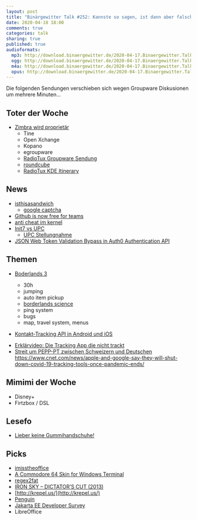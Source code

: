 ```yaml
---
layout: post
title: "Binärgewitter Talk #252: Kannste so sagen, ist dann aber falsch"
date: 2020-04-18 18:00
comments: true
categories: talk
sharing: true
published: true
audioformats:
  mp3: http://download.binaergewitter.de/2020-04-17.Binaergewitter.Talk.252.mp3
  ogg: http://download.binaergewitter.de/2020-04-17.Binaergewitter.Talk.252.ogg
  m4a: http://download.binaergewitter.de/2020-04-17.Binaergewitter.Talk.252.m4a
  opus: http://download.binaergewitter.de/2020-04-17.Binaergewitter.Talk.252.opus
---
```

Die folgenden Sendungen verschieben sich wegen Groupware Diskusionen um mehrere Minuten...


## Toter der Woche
- [Zimbra wird proprietär]( https://www.pro-linux.de/news/1/27946/zimbra-wird-propriet%C3%A4r.html )
  * Tine  
  * Open Xchange
  * Kopano
  * egroupware
  * [RadioTux Groupware Sendung]( https://www.radiotux.de/index.php?/archives/876-RadioTux-Sendung-Zarafa.html )
  * [roundcube](https://roundcube.net/ )
  * [RadioTux KDE Itinerary]( https://www.radiotux.de/index.php?/archives/8058-RadioTux-Sendung-Februar-2020.html )

## News

- [isthisasandwich]( https://isthisasandwich.netlify.com/ )
  * [google captcha]( https://twitter.com/scottjenson/status/1247614937406398464 )
- [Github is now free for teams]( https://github.blog/2020-04-14-github-is-now-free-for-teams/ )
- [anti cheat im kernel]( https://na.leagueoflegends.com/en-us/news/dev/dev-null-anti-cheat-kernel-driver/ )
- [Init7 vs UPC]( https://drive.google.com/file/d/1F3rD_YW9DkAgFKVDsBNZyhuQTS0DLcTg/view )
  * [UPC Stellungnahme]( https://magazin.upc.ch/en/media-2/stellungnahme_init7_upc/ )
- [JSON Web Token Validation Bypass in Auth0 Authentication API]( https://insomniasec.com/blog/auth0-jwt-validation-bypass )


## Themen
- [Boderlands 3]( https://borderlands.com/en-US/shop/borderlands-3-standard-edition/ )
  * 30h
  * jumping
  * auto item pickup
  * [borderlands science]( https://borderlands.com/en-US/news/2020-04-07-borderlands-science/ )
  * ping system
  * bugs
  * map, travel system, menus
  
- [Kontakt-Tracking API in Android und iOS]( https://www.heise.de/newsticker/meldung/Coronavirus-Kontaktverfolgung-wird-Teil-von-Android-und-iOS-4702166.html )
 * [Erklärvideo: Die Tracking App die nicht trackt]( https://twitter.com/jschieb/status/1251210851526291457 )
 * [Streit um PEPP-PT zwischen Schweizern und Deutschen]( https://www.bzbasel.ch/leben/digital/eklat-bei-europaeischer-corona-app-deutsche-schmeissen-schweizer-loesung-raus-137675176 )
 https://www.cnet.com/news/apple-and-google-say-they-will-shut-down-covid-19-tracking-tools-once-pandemic-ends/

## Mimimi der Woche
- Disney+  
- Firtzbox / DSL

## Lesefo
- [Lieber keine Gummihandschuhe!](https://twitter.com/FlyingDok/status/1246699586862841858 )

## Picks 
- [imisstheoffice](https://imisstheoffice.eu/)
- [A Commodore 64 Skin for Windows Terminal](https://github.com/KillerFeature/WT64)
- [regex2fat](https://github.com/8051Enthusiast/regex2fat)
- [IRON SKY – DICTATOR’S CUT (2013)]( https://ironsky.net/quarantine-relief-program/dictators-cut/ )
- [http://krepel.us/](http://krepel.us/)
- [Penguin](https://www.instagram.com/p/B_FbOhRgnjU/ )
- [Jakarta EE Developer Survey]( https://blogs.oracle.com/theaquarium/2020-jakarta-ee-developer-survey-available?utm_content=126713520&utm_medium=social&utm_source=twitter&hss_channel=tw-939323243076259842 )
- LibreOffice
